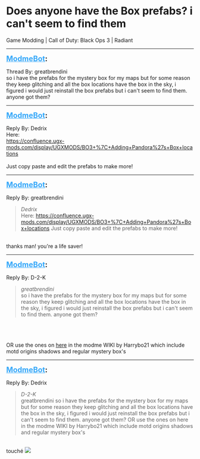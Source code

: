 # Does anyone have the Box prefabs? i can't seem to find them
Game Modding | Call of Duty: Black Ops 3 | Radiant

---
<strong style="font-size: 1.4em;"><span style="text-decoration: underline;text-decoration-color: #34a7f9;"><span style="color:#34a7f9;">ModmeBot</span></span>:</strong>

<p>Thread By: greatbrendini<br />so i have the prefabs for the mystery box for my maps but for some reason they keep glitching and all the box locations have the box in the sky, i figured i would just reinstall the box prefabs but i can&#39;t seem to find them. anyone got them?</p>

---
<strong style="font-size: 1.4em;"><span style="text-decoration: underline;text-decoration-color: #34a7f9;"><span style="color:#34a7f9;">ModmeBot</span></span>:</strong>

<p>Reply By: Dedrix<br />Here:<br /><a href="https://confluence.ugx-mods.com/display/UGXMODS/BO3+%7C+Adding+Pandora%27s+Box+locations">https://confluence.ugx-mods.com/display/UGXMODS/BO3+%7C+Adding+Pandora%27s+Box+locations</a><br /> <br />Just copy paste and edit the prefabs to make more!</p>

---
<strong style="font-size: 1.4em;"><span style="text-decoration: underline;text-decoration-color: #34a7f9;"><span style="color:#34a7f9;">ModmeBot</span></span>:</strong>

<p>Reply By: greatbrendini<br /><blockquote><em>Dedrix</em><br />Here: <a href="https://confluence.ugx-mods.com/display/UGXMODS/BO3+%7C+Adding+Pandora%27s+Box+locations">https://confluence.ugx-mods.com/display/UGXMODS/BO3+%7C+Adding+Pandora%27s+Box+locations</a>   Just copy paste and edit the prefabs to make more!</blockquote><br /> thanks man! you&#39;re a life saver!</p>

---
<strong style="font-size: 1.4em;"><span style="text-decoration: underline;text-decoration-color: #34a7f9;"><span style="color:#34a7f9;">ModmeBot</span></span>:</strong>

<p>Reply By: D-2-K<br /><blockquote><em>greatbrendini</em><br />so i have the prefabs for the mystery box for my maps but for some reason they keep glitching and all the box locations have the box in the sky, i figured i would just reinstall the box prefabs but i can&#39;t seem to find them. anyone got them?</blockquote><br /> <br /> <br />OR use the ones on <a href="https://wiki.modme.co/wiki/black_ops_3/basics/Setting-Up-Different-Mystery-Boxes-(-Origins,-MOTD-and-SOE-included-).html">here</a> in the modme WIKI by Harrybo21 which include motd origins shadows and regular mystery box&#39;s</p>

---
<strong style="font-size: 1.4em;"><span style="text-decoration: underline;text-decoration-color: #34a7f9;"><span style="color:#34a7f9;">ModmeBot</span></span>:</strong>

<p>Reply By: Dedrix<br /><blockquote><em>D-2-K</em><br />greatbrendini so i have the prefabs for the mystery box for my maps but for some reason they keep glitching and all the box locations have the box in the sky, i figured i would just reinstall the box prefabs but i can&#39;t seem to find them. anyone got them?     OR use the ones on here in the modme WIKI by Harrybo21 which include motd origins shadows and regular mystery box&#39;s    </blockquote><br />touch&#233; <img style="max-width: 500px;" src="//modme.co/emoticons/cheerful.png"></p>
